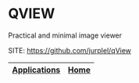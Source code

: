 # QVIEW
 
 Practical and minimal image viewer
 
 SITE: https://github.com/jurplel/qView

 | [Applications](https://portable-linux-apps.github.io/apps.html) | [Home](https://portable-linux-apps.github.io)
 | --- | --- |
